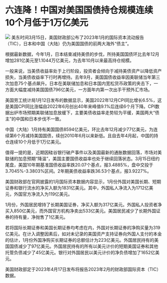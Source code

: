 # 六连降！中国对美国国债持仓规模连续10个月低于1万亿美元

![](https://inews.gtimg.com/om_bt/OvaNPRK1Q514cOZzE8nMPQHJgA45axQqCUnMdSfzMKmkAAA/1000)
美东时间3月15日，美国财政部公布了2023年1月的国际资本流动报告（TIC），日本和中国（大陆）仍为美国国债的前两大海外“债主”。

根据最新数据，今年1月，日本结束减持美债的步伐，所持美国国债环比去年12月增加281亿美元至1.1044万亿美元，为去年10月以来最高持仓规模。

一般来说，当美债收益率处于上行阶段，投资者会倾向于减持美债资产以降低资产损失，当美债收益率下行时再增持。去年9月，美国国债收益率因美联储当年第三次加息75个基点飙升。日本在美联储加息和日本国内宽松货币政策的夹击下，一方面大幅度减持美国国债796亿美元，一方面年内第一次出手干预外汇市场。

美国劳工统计局1月12日发布的数据显示，美国2022年12月CPI同比增长6.5%，这是美国CPI同比涨幅自2022年6月创出40年来峰值9.1%后连续6个月下降。CPI数据出炉市场预期美联储加息放缓下，主要美债收益率走势较为平缓，美国两大“债主”的中国和日本步伐不一致。

中国（大陆）1月持有美国国债8594亿美元，环比去年12月减少77亿美元，为连续第6个月减持美国国债，续创2010年6月以来新低。且自去年4月起，中国的持仓连续10个月低于1万亿美元。

值得一提的是，近期因硅谷银行破产事件以及美国最新的通胀数据回落，市场对美联储的加息预期“降温”，美国主要国债收益率也处于继续回落状态。3月15日纽约尾盘，美国10年期基准国债收益率跌20.07个基点，报3.4885%，盘中交投于3.7045%-3.3803%区间。2年期美债收益率跌36.53个基点，报3.9227%。

美国财政部在官网披露的1月国际资本数据内容显示，1月份外国对美国长期、短期证券和银行流水的净买入额为1831亿美元。其中，外国私人净流入为1712亿美元，外国官方净流入为119亿美元。

1月份，外国居民增持了长期美国证券，净买入额为317亿美元。外国私人投资者净买入850亿美元，而外国官方机构净卖出533亿美元。美国居民减少了长期外国证券的持有量，净抛售了1亿美元。

若将国际长期证券和美国长期证券均考虑在内，外国对长期证券的净购买量为319亿美元。在计入调整因素后，如对未记录的美国资产支持证券向外国人支付的本金的估计，1月份外国净购买长期证券的总额估计为223亿美元。外国居民持有的美国国债减少了97亿美元。外国居民持有的所有以美元计价的短期美国证券和其他托管负债减少了45亿美元。银行对外国居民以美元计价的净负债增加了1652亿美元。

美国财政部定于2023年4月17日发布将报告2023年2月的财政部国际资本（TIC）数据。

